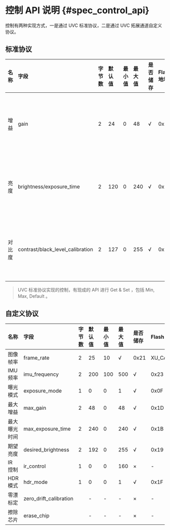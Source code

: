 # 控制 API 说明 {#spec_control_api}

控制有两种实现方式，一是通过 UVC 标准协议，二是通过 UVC 拓展通道自定义协议。

## 标准协议

| 名称 | 字段 | 字节数 | 默认值 | 最小值 | 最大值 | 是否储存 | Flash 地址 | 说明 |
| :----- | :----- | :-------- | :-------- | :-------- | :-------- | :----------- | :----------- | :----- |
| 增益 | gain | 2 | 24 | 0 | 48 | √ | 0x12 | 关闭自动曝光，手动设定的参数 |
| 亮度 | brightness/exposure_time | 2 | 120 | 0 | 240 | √ | 0x14 | 关闭自动曝光，手动设定的参数 |
| 对比度 | contrast/black_level_calibration | 2 | 127 | 0 | 255 | √ | 0x10 | 关闭自动曝光，手动设定的参数 |

> UVC 标准协议实现的控制，有现成的 API 进行 Get & Set ，包括 Min, Max, Default 。

## 自定义协议

| 名称 | 字段 | 字节数 | 默认值 | 最小值 | 最大值 | 是否储存 | Flash 地址 | 所属通道 | 说明 |
| :----- | :----- | :-------- | :-------- | :-------- | :-------- | :----------- | :----------- | :----------- | :----- |
| 图像帧率 | frame_rate | 2 | 25 | 10 | √ | 0x21 | XU_CAM_CTRL | 步进为5，即有效值为{10,15,20,25,30,35,40,45,50,55} |
| IMU 频率 | imu_frequency | 2 | 200 | 100 | 500 | √ | 0x23 | XU_CAM_CTRL | 有效值为{100,200,250,333,500} |
| 曝光模式 | exposure_mode | 1 | 0 | 0 | 1 | √ | 0x0F | XU_CAM_CTRL | 0：开启自动曝光； 1：关闭 |
| 最大增益 | max_gain | 2 | 48 | 0 | 48 | √ | 0x1D | XU_CAM_CTRL | 开始自动曝光，可设定的阈值 |
| 最大曝光时间 | max_exposure_time | 2 | 240 | 0 | 240 | √ | 0x1B | XU_CAM_CTRL | 开始自动曝光，可设定的阈值 |
| 期望亮度 | desired_brightness | 2 | 192 | 0 | 255 | √ | 0x19 | XU_CAM_CTRL | 开始自动曝光，可设定的阈值 |
| IR 控制 | ir_control | 1 | 0 | 0 | 160 | × | - | XU_CAM_CTRL | |
| HDR 模式 | hdr_mode | 1 | 0 | 0 | 1 | √ | 0x1F | XU_CAM_CTRL | 0：10-bit；1：12-bit |
| 零漂标定 | zero_drift_calibration | | - | - | - | × | - | XU_HALF_DUPLEX | |
| 擦除芯片 | erase_chip | | - | - | - | × | - | XU_HALF_DUPLEX | |
